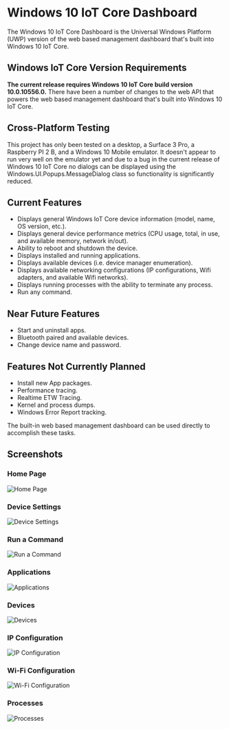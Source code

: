 # Windows 10 IoT Core Dashboard
The Windows 10 IoT Core Dashboard is the Universal Windows Platform (UWP) version of the web based management dashboard that's built into Windows 10 IoT Core.

## Windows IoT Core Version Requirements
**The current release requires Windows 10 IoT Core build version 10.0.10556.0.**  There have been a number of changes to the web API that powers the web based management dashboard that's built into Windows 10 IoT Core.

## Cross-Platform Testing
This project has only been tested on a desktop, a Surface 3 Pro, a Raspberry PI 2 B, and a Windows 10 Mobile emulator.  It doesn't appear to run very well on the emulator yet and due to a bug in the current release of Windows 10 IoT Core no dialogs can be displayed using the Windows.UI.Popups.MessageDialog class so functionality is significantly reduced.

## Current Features
* Displays general Windows IoT Core device information (model, name, OS version, etc.).
* Displays general device performance metrics (CPU usage, total, in use, and available memory, network in/out).
* Ability to reboot and shutdown the device.
* Displays installed and running applications.
* Displays available devices (i.e. device manager enumeration).
* Displays available networking configurations (IP configurations, Wifi adapters, and available Wifi networks).
* Displays running processes with the ability to terminate any process.
* Run any command.

## Near Future Features
* Start and uninstall apps.
* Bluetooth paired and available devices.
* Change device name and password.

## Features Not Currently Planned
* Install new App packages.
* Performance tracing.
* Realtime ETW Tracing.
* Kernel and process dumps.
* Windows Error Report tracking.

The built-in web based management dashboard can be used directly to accomplish these tasks.

## Screenshots
### Home Page
![Home Page](https://raw.github.com/hyprsoftcorp/windowsiotcoredashboard/master/iot-screenshot-01.jpg "Home Page")

### Device Settings
![Device Settings](https://raw.github.com/hyprsoftcorp/windowsiotcoredashboard/master/iot-screenshot-02.jpg "Device Settings")

### Run a Command
![Run a Command](https://raw.github.com/hyprsoftcorp/windowsiotcoredashboard/master/iot-screenshot-03.jpg "Run a Command")

### Applications
![Applications](https://raw.github.com/hyprsoftcorp/windowsiotcoredashboard/master/iot-screenshot-04.jpg "Applications")

### Devices
![Devices](https://raw.github.com/hyprsoftcorp/windowsiotcoredashboard/master/iot-screenshot-05.jpg "Devices")

### IP Configuration
![IP Configuration](https://raw.github.com/hyprsoftcorp/windowsiotcoredashboard/master/iot-screenshot-06.jpg "IP Configuration")

### Wi-Fi Configuration
![Wi-Fi Configuration](https://raw.github.com/hyprsoftcorp/windowsiotcoredashboard/master/iot-screenshot-07.jpg "Wi-Fi Configuration")

### Processes
![Processes](https://raw.github.com/hyprsoftcorp/windowsiotcoredashboard/master/iot-screenshot-08.jpg "Processes")
